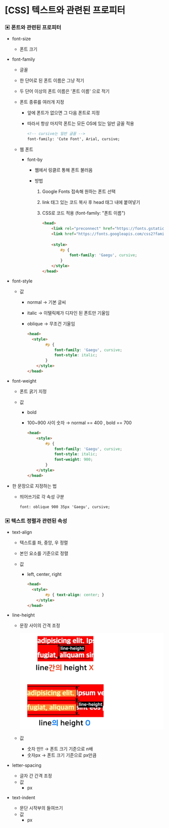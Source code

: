 # [CSS] 텍스트와 관련된 프로피터



### ▣ 폰트와 관련된 프로피터

* font-size

  * 폰트 크기

* font-family

  * 글꼴

  * 한 단어로 된 폰트 이름은 그냥 적기

  * 두 단어 이상의 폰트 이름은 '폰트 이름' 으로 적기

  * 폰트 종류를 여러개 지정

    * 앞에 폰트가 없으면 그 다음 폰트로 지정

    * 따라서 항상 마지막 폰트는 모든 OS에 있는 일반 글꼴 적용

      ```html
      <!-- cursive는 일반 글꼴 -->
      font-family: 'Cute Font', Arial, cursive;
      ```

  * 웹 폰트

    * font-by

      * 웹에서 링클르 통해 폰트 불러옴

      * 방법

        1. Google Fonts 접속해 원하는 폰트 선택

        2. link 태그 있는 코드 복사 후 head 태그 내에 붙여넣기

        3. CSS로 코드 적용 (font-family: "폰트 이름")

           ```html
           <head>
               <link rel="preconnect" href="https://fonts.gstatic.com">
               <link href="https://fonts.googleapis.com/css2?family=Gaegu:wght@300&display=swap" rel="stylesheet">
               
               <style>
                   #p {
                       font-family: 'Gaegu', cursive;
                   }
               </style>
           </head>
           ```

* font-style

  * 값

    * normal	→	기본 글씨

    * italic		→	이텔릭체가 디자인 된 폰트만 기울임

    * oblique	→	무조건 기울임

      ```html
      <head>
      	<style>
              #p {
                  font-family: 'Gaegu', cursive;
                  font-style: italic;
              }
          </style>
      </head>
      ```

* font-weight

  * 폰트 굵기 지정

  * 값

    * bold

    * 100~900 사이 숫자	→	normal == 400 , bold == 700

      ```html
      <head>
          <style>
              #p {
                  font-family: 'Gaegu', cursive;
                  font-style: italic;
                  font-weight: 900;
              }
          </style>
      </head>
      ```

* 한 문장으로 지정하는 법

  * 띄어쓰기로 각 속성 구분

    ```html
    font: oblique 900 35px 'Gaegu', cursive;
    ```

  

### ▣ 텍스트 정렬과 관련된 속성

* text-align

  * 텍스트를 좌, 중앙, 우 정렬

  * 본인 요소를 기준으로 정렬

  * 값

    * left, center, right

      ```html
      <head>
      	<style>
              #p { text-align: center; }
          </style>
      </head>
      ```

* line-height

  * 문장 사이의 간격 조정

    <img src = "./img/LineHeight.png" weight=40% height=40%>

  * 값

    * 숫자 만!!	→	폰트 크기 기준으로 n배
    * 숫자px	→	폰트 크기 기준으로 px만큼

* letter-spacing

  * 글자 간 간격 조정
  * 값
    * px

* text-indent

  * 문단 시작부의 들여쓰기 
  * 값
    - px

